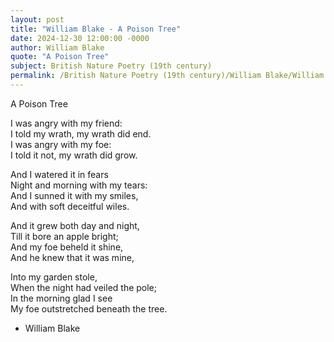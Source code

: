 ```yaml
---
layout: post
title: "William Blake - A Poison Tree"
date: 2024-12-30 12:00:00 -0000
author: William Blake
quote: "A Poison Tree"
subject: British Nature Poetry (19th century)
permalink: /British Nature Poetry (19th century)/William Blake/William Blake - A Poison Tree
---
```


A Poison Tree

I was angry with my friend:  
I told my wrath, my wrath did end.  
I was angry with my foe:  
I told it not, my wrath did grow.  

And I watered it in fears  
Night and morning with my tears:  
And I sunned it with my smiles,  
And with soft deceitful wiles.  

And it grew both day and night,  
Till it bore an apple bright;  
And my foe beheld it shine,  
And he knew that it was mine,  

Into my garden stole,  
When the night had veiled the pole;  
In the morning glad I see  
My foe outstretched beneath the tree.

- William Blake
